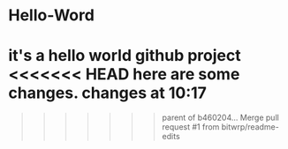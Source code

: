 # Hello-Word
it's a hello world github project
<<<<<<< HEAD
here are some changes.
changes at 10:17
=======
>>>>>>> parent of b460204... Merge pull request #1 from bitwrp/readme-edits
